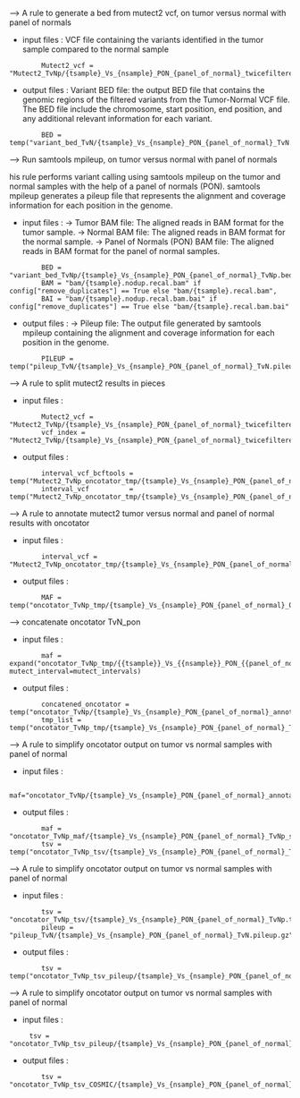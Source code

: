 --> A rule to generate a bed from mutect2 vcf, on tumor versus normal with panel of normals

- input files : 
VCF file containing the variants identified in the tumor sample compared to the normal sample
```
        Mutect2_vcf = "Mutect2_TvNp/{tsample}_Vs_{nsample}_PON_{panel_of_normal}_twicefiltered_TvNp.vcf.gz"
```
- output files :
Variant BED file:  the output BED file that contains the genomic regions of the filtered variants from the Tumor-Normal VCF file. The BED file include the chromosome, start position, end position, and any additional relevant information for each variant.
```
        BED = temp("variant_bed_TvN/{tsample}_Vs_{nsample}_PON_{panel_of_normal}_TvN.bed")
```
-->  Run samtools mpileup, on tumor versus normal with panel of normals

his rule performs variant calling using samtools mpileup on the tumor and normal samples with the help of a panel of normals (PON). samtools mpileup generates a pileup file that represents the alignment and coverage information for each position in the genome.
- input files :
-> Tumor BAM file: The aligned reads in BAM format for the tumor sample.
-> Normal BAM file: The aligned reads in BAM format for the normal sample.
-> Panel of Normals (PON) BAM file: The aligned reads in BAM format for the panel of normal samples.
```
        BED = "variant_bed_TvNp/{tsample}_Vs_{nsample}_PON_{panel_of_normal}_TvNp.bed",
        BAM = "bam/{tsample}.nodup.recal.bam" if config["remove_duplicates"] == True else "bam/{tsample}.recal.bam",
        BAI = "bam/{tsample}.nodup.recal.bam.bai" if config["remove_duplicates"] == True else "bam/{tsample}.recal.bam.bai"
```
- output files :
-> Pileup file: The output file generated by samtools mpileup containing the alignment and coverage information for each position in the genome.
```
        PILEUP = temp("pileup_TvN/{tsample}_Vs_{nsample}_PON_{panel_of_normal}_TvN.pileup.gz")
```

-->  A rule to split mutect2 results in pieces

- input files : 
```
        Mutect2_vcf = "Mutect2_TvNp/{tsample}_Vs_{nsample}_PON_{panel_of_normal}_twicefiltered_TvNp.vcf.gz",
        vcf_index = "Mutect2_TvNp/{tsample}_Vs_{nsample}_PON_{panel_of_normal}_twicefiltered_TvNp.vcf.gz.tbi"
```
- output files :
```
        interval_vcf_bcftools = temp("Mutect2_TvNp_oncotator_tmp/{tsample}_Vs_{nsample}_PON_{panel_of_normal}_TvNp_ON_{interval}_bcftools.vcf.gz"),
        interval_vcf          = temp("Mutect2_TvNp_oncotator_tmp/{tsample}_Vs_{nsample}_PON_{panel_of_normal}_TvNp_ON_{interval}.vcf.gz")
```

--> A rule to annotate mutect2 tumor versus normal and panel of normal results with oncotator  

- input files : 
```
        interval_vcf = "Mutect2_TvNp_oncotator_tmp/{tsample}_Vs_{nsample}_PON_{panel_of_normal}_TvNp_ON_{interval}.vcf.gz"
```
- output files :
```
        MAF = temp("oncotator_TvNp_tmp/{tsample}_Vs_{nsample}_PON_{panel_of_normal}_ON_{interval}_annotated_TvNp.TCGAMAF")
```

--> concatenate oncotator TvN_pon

- input files : 
```
        maf = expand("oncotator_TvNp_tmp/{{tsample}}_Vs_{{nsample}}_PON_{{panel_of_normal}}_ON_{mutect_interval}_annotated_TvNp.TCGAMAF", mutect_interval=mutect_intervals)
```
- output files :
```
        concatened_oncotator = temp("oncotator_TvNp/{tsample}_Vs_{nsample}_PON_{panel_of_normal}_annotated_TvNp.TCGAMAF"),
        tmp_list = temp("oncotator_TvNp_tmp/{tsample}_Vs_{nsample}_PON_{panel_of_normal}_TvNp_oncotator_tmp.list")
```

--> A rule to simplify oncotator output on tumor vs normal samples with panel of normal

- input files : 
```
        maf="oncotator_TvNp/{tsample}_Vs_{nsample}_PON_{panel_of_normal}_annotated_TvNp.TCGAMAF"
```
- output files :
```
        maf = "oncotator_TvNp_maf/{tsample}_Vs_{nsample}_PON_{panel_of_normal}_TvNp_selection.TCGAMAF",
        tsv = temp("oncotator_TvNp_tsv/{tsample}_Vs_{nsample}_PON_{panel_of_normal}_TvNp.tsv")
```

--> A rule to simplify oncotator output on tumor vs normal samples with panel of normal

- input files : 
```
        tsv = "oncotator_TvNp_tsv/{tsample}_Vs_{nsample}_PON_{panel_of_normal}_TvNp.tsv",
        pileup = "pileup_TvN/{tsample}_Vs_{nsample}_PON_{panel_of_normal}_TvN.pileup.gz"
```
- output files :
```
        tsv = temp("oncotator_TvNp_tsv_pileup/{tsample}_Vs_{nsample}_PON_{panel_of_normal}_TvNp_with_pileup.tsv")
```

--> A rule to simplify oncotator output on tumor vs normal samples with panel of normal

- input files : 
```
     tsv = "oncotator_TvNp_tsv_pileup/{tsample}_Vs_{nsample}_PON_{panel_of_normal}_TvNp_with_pileup.tsv"
```
- output files :
```
        tsv = "oncotator_TvNp_tsv_COSMIC/{tsample}_Vs_{nsample}_PON_{panel_of_normal}_TvNp_with_COSMIC.tsv"
```

